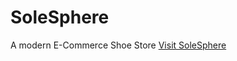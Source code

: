 # SoleSphere
A modern E-Commerce Shoe Store
<a href="https://solesphere.netlify.app/" target="_blank">Visit SoleSphere</a>
